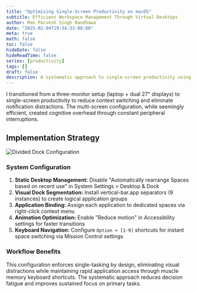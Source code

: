```yaml
---
title: "Optimizing Single-Screen Productivity on macOS"
subtitle: Efficient Workspace Management Through Virtual Desktops
author: Man Parvesh Singh Randhawa
date: "2025-02-04T19:34:33-08:00"
meta: true
math: false
toc: false
hideDate: false
hideReadTime: false
series: [productivity]
tags: []
draft: false
description: A systematic approach to single-screen productivity using macOS virtual desktops and application segregation.
---
```


I transitioned from a three-monitor setup (laptop + dual 27" displays) to single-screen productivity to reduce context switching and eliminate notification distractions. The multi-screen configuration, while seemingly efficient, created cognitive overhead through constant peripheral interruptions.

## Implementation Strategy

![Divided Dock Configuration](/img/divided-dock.png)

### System Configuration

1. **Static Desktop Management:** Disable "Automatically rearrange Spaces based on recent use" in System Settings > Desktop & Dock
2. **Visual Dock Segmentation:** Install vertical-bar.app separators (9 instances) to create logical application groups
3. **Application Binding:** Assign each application to dedicated spaces via right-click context menu
4. **Animation Optimization:** Enable "Reduce motion" in Accessibility settings for faster transitions
5. **Keyboard Navigation:** Configure `Option + [1-9]` shortcuts for instant space switching via Mission Control settings

### Workflow Benefits

This configuration enforces single-tasking by design, eliminating visual distractions while maintaining rapid application access through muscle memory keyboard shortcuts. The systematic approach reduces decision fatigue and improves sustained focus on primary tasks.